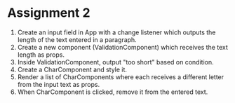 # Assignment 2

1. Create an input field in App with a change listener which outputs the length of the text entered in a paragraph.
1. Create a new component (ValidationComponent) which receives the text length as props.
1. Inside ValidationComponent, output "too short" based on condition.
1. Create a CharComponent and style it.
1. Render a list of CharComponents where each receives a different letter from the input text as props. 
1. When CharComponent is clicked, remove it from the entered text.